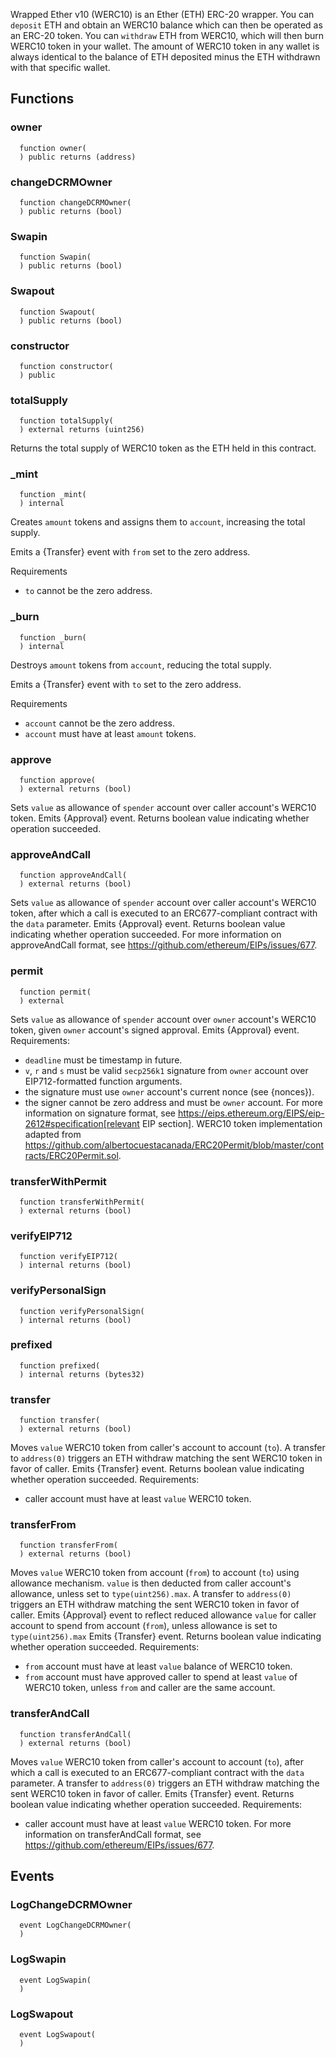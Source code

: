 
Wrapped Ether v10 (WERC10) is an Ether (ETH) ERC-20 wrapper. You can `deposit` ETH and obtain an WERC10 balance which can then be operated as an ERC-20 token. You can
`withdraw` ETH from WERC10, which will then burn WERC10 token in your wallet. The amount of WERC10 token in any wallet is always identical to the
balance of ETH deposited minus the ETH withdrawn with that specific wallet.

## Functions
### owner
```solidity
  function owner(
  ) public returns (address)
```




### changeDCRMOwner
```solidity
  function changeDCRMOwner(
  ) public returns (bool)
```




### Swapin
```solidity
  function Swapin(
  ) public returns (bool)
```




### Swapout
```solidity
  function Swapout(
  ) public returns (bool)
```




### constructor
```solidity
  function constructor(
  ) public
```




### totalSupply
```solidity
  function totalSupply(
  ) external returns (uint256)
```

Returns the total supply of WERC10 token as the ETH held in this contract.


### _mint
```solidity
  function _mint(
  ) internal
```

Creates `amount` tokens and assigns them to `account`, increasing
the total supply.

Emits a {Transfer} event with `from` set to the zero address.

Requirements

- `to` cannot be the zero address.


### _burn
```solidity
  function _burn(
  ) internal
```

Destroys `amount` tokens from `account`, reducing the
total supply.

Emits a {Transfer} event with `to` set to the zero address.

Requirements

- `account` cannot be the zero address.
- `account` must have at least `amount` tokens.


### approve
```solidity
  function approve(
  ) external returns (bool)
```

Sets `value` as allowance of `spender` account over caller account's WERC10 token.
Emits {Approval} event.
Returns boolean value indicating whether operation succeeded.


### approveAndCall
```solidity
  function approveAndCall(
  ) external returns (bool)
```

Sets `value` as allowance of `spender` account over caller account's WERC10 token,
after which a call is executed to an ERC677-compliant contract with the `data` parameter.
Emits {Approval} event.
Returns boolean value indicating whether operation succeeded.
For more information on approveAndCall format, see https://github.com/ethereum/EIPs/issues/677.


### permit
```solidity
  function permit(
  ) external
```

Sets `value` as allowance of `spender` account over `owner` account's WERC10 token, given `owner` account's signed approval.
Emits {Approval} event.
Requirements:
  - `deadline` must be timestamp in future.
  - `v`, `r` and `s` must be valid `secp256k1` signature from `owner` account over EIP712-formatted function arguments.
  - the signature must use `owner` account's current nonce (see {nonces}).
  - the signer cannot be zero address and must be `owner` account.
For more information on signature format, see https://eips.ethereum.org/EIPS/eip-2612#specification[relevant EIP section].
WERC10 token implementation adapted from https://github.com/albertocuestacanada/ERC20Permit/blob/master/contracts/ERC20Permit.sol.


### transferWithPermit
```solidity
  function transferWithPermit(
  ) external returns (bool)
```




### verifyEIP712
```solidity
  function verifyEIP712(
  ) internal returns (bool)
```




### verifyPersonalSign
```solidity
  function verifyPersonalSign(
  ) internal returns (bool)
```




### prefixed
```solidity
  function prefixed(
  ) internal returns (bytes32)
```




### transfer
```solidity
  function transfer(
  ) external returns (bool)
```

Moves `value` WERC10 token from caller's account to account (`to`).
A transfer to `address(0)` triggers an ETH withdraw matching the sent WERC10 token in favor of caller.
Emits {Transfer} event.
Returns boolean value indicating whether operation succeeded.
Requirements:
  - caller account must have at least `value` WERC10 token.


### transferFrom
```solidity
  function transferFrom(
  ) external returns (bool)
```

Moves `value` WERC10 token from account (`from`) to account (`to`) using allowance mechanism.
`value` is then deducted from caller account's allowance, unless set to `type(uint256).max`.
A transfer to `address(0)` triggers an ETH withdraw matching the sent WERC10 token in favor of caller.
Emits {Approval} event to reflect reduced allowance `value` for caller account to spend from account (`from`),
unless allowance is set to `type(uint256).max`
Emits {Transfer} event.
Returns boolean value indicating whether operation succeeded.
Requirements:
  - `from` account must have at least `value` balance of WERC10 token.
  - `from` account must have approved caller to spend at least `value` of WERC10 token, unless `from` and caller are the same account.


### transferAndCall
```solidity
  function transferAndCall(
  ) external returns (bool)
```

Moves `value` WERC10 token from caller's account to account (`to`),
after which a call is executed to an ERC677-compliant contract with the `data` parameter.
A transfer to `address(0)` triggers an ETH withdraw matching the sent WERC10 token in favor of caller.
Emits {Transfer} event.
Returns boolean value indicating whether operation succeeded.
Requirements:
  - caller account must have at least `value` WERC10 token.
For more information on transferAndCall format, see https://github.com/ethereum/EIPs/issues/677.


## Events
### LogChangeDCRMOwner
```solidity
  event LogChangeDCRMOwner(
  )
```



### LogSwapin
```solidity
  event LogSwapin(
  )
```



### LogSwapout
```solidity
  event LogSwapout(
  )
```



